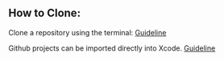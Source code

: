 
## How to Clone:

Clone a repository using the terminal:
[Guideline](https://docs.github.com/en/repositories/creating-and-managing-repositories/cloning-a-repository)



Github projects can be imported directly into Xcode. 
[Guideline](https://github.blog/2017-06-05-clone-in-xcode)
